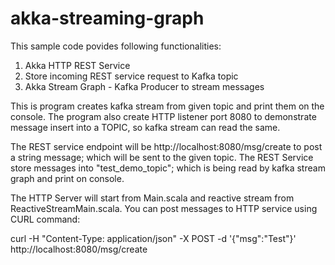 # akka-streaming-graph

This sample code povides following functionalities:
 
1. Akka HTTP REST Service
2. Store incoming REST service request to Kafka topic
3. Akka Stream Graph - Kafka Producer to stream messages


This is program creates kafka stream from given topic and print them on the console.  The program also create HTTP listener port 8080 to demonstrate message insert into a TOPIC, so kafka stream can read the same. 

The REST service endpoint will be http://localhost:8080/msg/create to post a string message; which will be sent to the given topic. The REST Service store messages into "test_demo_topic"; which is being read by kafka stream graph and print on console.


The HTTP Server will start from Main.scala and reactive stream from ReactiveStreamMain.scala. You can post messages to HTTP service using CURL command:

curl -H "Content-Type: application/json" -X POST -d '{"msg":"Test"}' http://localhost:8080/msg/create
